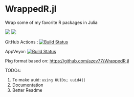 # WrappedR.jl
Wrap some of my favorite R packages in Julia

[![](https://img.shields.io/badge/docs-stable-blue.svg)](https://azev77.github.io/WrappedR.jl/stable)
[![](https://img.shields.io/badge/docs-dev-blue.svg)](https://azev77.github.io/WrappedR.jl/dev)

GitHub Actions : [![Build Status](https://github.com/azev77/WrappedR.jl/workflows/CI/badge.svg)](https://github.com/azev77/WrappedR.jl/actions?query=workflow%3ACI+branch%3Amaster)

AppVeyor: [![Build Status](https://ci.appveyor.com/api/projects/status/github/azev77/Example.jl?branch=master&svg=true)](https://ci.appveyor.com/project/azev77/WrappedR-jl/branch/master)

Pkg format based on: https://github.com/azev77/WrappedR.jl

TODOs: 
1. To make uuid: `using UUIDs; uuid4()`
2. Documentation
3. Better Readme
